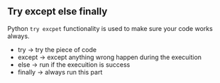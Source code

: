 ## Try except else finally
Python `try excpet` functionality is used to make sure your code works always.

* try -> try the piece of code
* except -> except anything wrong happen during the execuition
* else -> run if the execuition is success
* finally -> always run this part